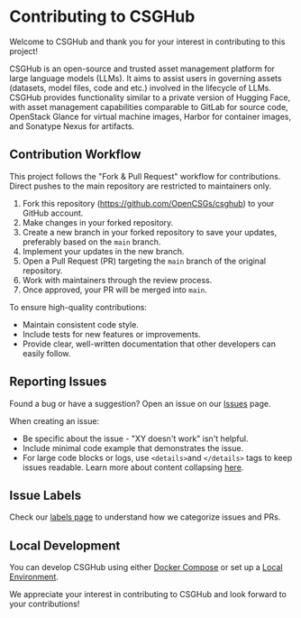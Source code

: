 # Contributing to CSGHub

Welcome to CSGHub and thank you for your interest in contributing to this project!  

CSGHub is an open-source and trusted asset management platform for large language models (LLMs). It aims to assist users in governing assets (datasets, model files, code and etc.) involved in the lifecycle of LLMs. CSGHub provides functionality similar to a private version of Hugging Face, with asset management capabilities comparable to GitLab for source code, OpenStack Glance for virtual machine images, Harbor for container images, and Sonatype Nexus for artifacts.  

## Contribution Workflow

This project follows the "Fork & Pull Request" workflow for contributions. Direct pushes to the main repository are restricted to maintainers only.  

1. Fork this repository (<https://github.com/OpenCSGs/csghub>) to your GitHub account.  
2. Make changes in your forked repository.  
3. Create a new branch in your forked repository to save your updates, preferably based on the `main` branch.  
4. Implement your updates in the new branch.  
5. Open a Pull Request (PR) targeting the `main` branch of the original repository.  
6. Work with maintainers through the review process.  
7. Once approved, your PR will be merged into `main`.  

To ensure high-quality contributions:  

- Maintain consistent code style.  
- Include tests for new features or improvements.  
- Provide clear, well-written documentation that other developers can easily follow.  

## Reporting Issues

Found a bug or have a suggestion? Open an issue on our [Issues](https://github.com/OpenCSGs/csghub/issues) page.  

When creating an issue:  

- Be specific about the issue - "XY doesn't work" isn't helpful.  
- Include minimal code example that demonstrates the issue.  
- For large code blocks or logs, use `<details>`and `</details>` tags to keep issues readable. Learn more about content collapsing [here](https://developer.mozilla.org/en/docs/Web/HTML/Element/details).  

## Issue Labels

Check our [labels page](https://github.com/OpenCSGs/csghub/labels) to understand how we categorize issues and PRs.  

## Local Development

You can develop CSGHub using either [Docker Compose](https://github.com/OpenCSGs/csghub-installer/blob/main/docker-compose/csghub/README.md) or set up a [Local Environment](https://github.com/OpenCSGs/csghub/blob/main/docs/setup_en.md).  

We appreciate your interest in contributing to CSGHub and look forward to your contributions!  

